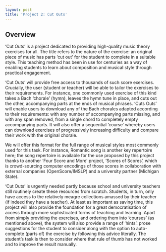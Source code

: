 ```yaml
---
layout: post
title: 'Project 2: Cut Outs'
---
```


## Overview

‘Cut Outs’ is a project dedicated to providing high-quality music theory exercises for all. The title refers to the nature of the exercise: an original piece of music has parts ‘cut out’ for the student to complete in a suitable style. This teaching method has been in use for centuries as a way of enabling students to learn about composition and musical style through practical engagement.

‘Cut Outs’ will provide free access to thousands of such score exercises. Crucially, the user (student or teacher) will be able to tailor the exercises to their requirements. For instance, one commonly used exercise of this kind takes a Bach ‘chorale’ (hymn), leaves the hymn tune in place, and cuts out the other, accompanying parts at the ends of musical phrases. ‘Cuts Outs’ will enable users to download any of the Bach chorales adapted according to their requirements: with any number of accompanying parts missing, and with any span removed, from a single chord to completely empty accompanying parts. It will also offer a sequential ‘course’ whereby users can download exercises of progressively increasing difficulty and compare their work with the original chorale.

We will offer this format for the full range of musical styles most commonly used for this task. For instance, Romantic song is another key repertoire here; the song repertoire is available for the use proposed by this project thanks to another ‘Four Score and More’ project, ‘Scores of Scores’, which is crowd-sourcing computer encodings of those scores in collaboration with external companies (OpenScore/IMSLP) and a university partner (Michigan State).

‘Cut Outs’ is urgently needed partly because school and university teachers still routinely create these resources from scratch. Students, in turn, only have access to the relatively meagre collections amassed by their teacher (if indeed they have a teacher). At least as important as saving time, this project will also provide the foundation for a great democratisation of access through more sophisticated forms of teaching and learning. Apart from simply providing the exercises, and ordering them into ‘courses’ (as mentioned above), the system will also provide a range of ‘hints’: prose suggestions for the student to consider along with the option to auto-complete (parts of) the exercise by following this advice literally. The student’s task is then to consider where that rule of thumb has not worked and to improve the result manually.
